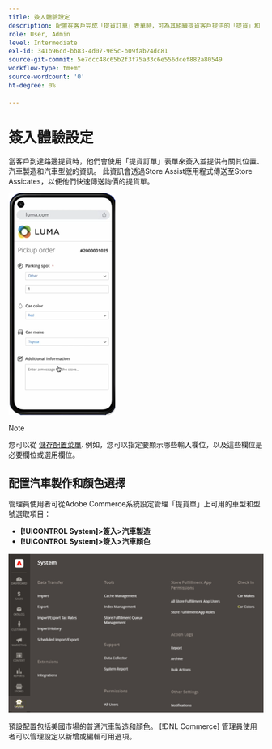 ```yaml
---
title: 簽入體驗設定
description: 配置在客戶完成「提貨訂單」表單時，可為其組織提貨客戶提供的「提貨」和「模型」選項。
role: User, Admin
level: Intermediate
exl-id: 341b96cd-bb83-4d07-965c-b09fab24dc81
source-git-commit: 5e7dcc48c65b2f3f75a33c6e556dcef882a80549
workflow-type: tm+mt
source-wordcount: '0'
ht-degree: 0%

---
```


# 簽入體驗設定

當客戶到達路邊提貨時，他們會使用「提貨訂單」表單來簽入並提供有關其位置、汽車製造和汽車型號的資訊。 此資訊會透過Store Assist應用程式傳送至Store Assicates，以便他們快速傳送詢價的提貨單。

![[!DNL Check-In Experience Car Make] 和 [!DNL Model] 組織端取貨設定](assets/checkin-system-settings-car-options.png)

>[!NOTE]
>
>您可以從 [儲存配置菜單](merchant-store-configuration.md#configure-check-in-experience-interface-options). 例如，您可以指定要顯示哪些輸入欄位，以及這些欄位是必要欄位或選用欄位。


## 配置汽車製作和顏色選擇

管理員使用者可從Adobe Commerce系統設定管理「提貨單」上可用的車型和型號選取項目：

- **[!UICONTROL System]>簽入>汽車製造**
- **[!UICONTROL System]>簽入>汽車顏色**

![[!DNL Check-In Experience system configuration for curbside pickup]](assets/check-in-experience-system-config.png)

預設配置包括美國市場的普通汽車製造和顏色。 [!DNL Commerce] 管理員使用者可以管理設定以新增或編輯可用選項。
